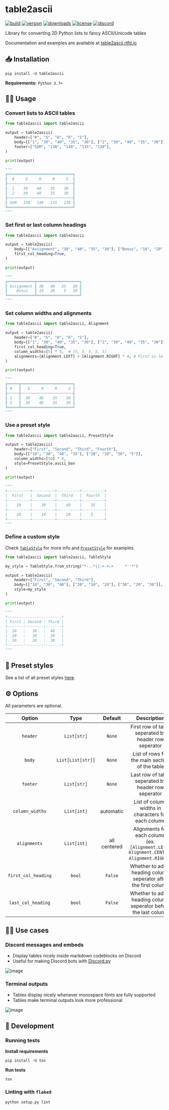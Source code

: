 # table2ascii

[![build](https://img.shields.io/github/workflow/status/DenverCoder1/table2ascii/Python%20application/main)](https://github.com/DenverCoder1/table2ascii/actions/workflows/python-app.yml)
[![version](https://img.shields.io/pypi/v/table2ascii)](https://pypi.org/project/table2ascii/)
[![downloads](https://static.pepy.tech/personalized-badge/table2ascii?period=total&units=none&left_color=grey&right_color=orange&left_text=downloads)](https://pepy.tech/project/table2ascii)
[![license](https://img.shields.io/pypi/l/table2ascii)](https://github.com/DenverCoder1/table2ascii/blob/main/LICENSE)
[![discord](https://img.shields.io/discord/819650821314052106?color=5865F2&logo=discord&logoColor=white "Dev Pro Tips Discussion & Support Server")](https://discord.gg/fPrdqh3Zfu)

Library for converting 2D Python lists to fancy ASCII/Unicode tables

Documentation and examples are available at [table2ascii.rtfd.io](https://table2ascii.readthedocs.io/)

## 📥 Installation

``pip install -U table2ascii`` 

**Requirements:** `Python 3.7+`

## 🧑‍💻 Usage

### Convert lists to ASCII tables

```py
from table2ascii import table2ascii

output = table2ascii(
    header=["#", "G", "H", "R", "S"],
    body=[["1", "30", "40", "35", "30"], ["2", "30", "40", "35", "30"]],
    footer=["SUM", "130", "140", "135", "130"],
)

print(output)

"""
╔═════════════════════════════╗
║  #     G     H     R     S  ║
╟─────────────────────────────╢
║  1    30    40    35    30  ║
║  2    30    40    35    30  ║
╟─────────────────────────────╢
║ SUM   130   140   135   130 ║
╚═════════════════════════════╝
"""
```

### Set first or last column headings

```py
from table2ascii import table2ascii

output = table2ascii(
    body=[["Assignment", "30", "40", "35", "30"], ["Bonus", "10", "20", "5", "10"]],
    first_col_heading=True,
)

print(output)

"""
╔════════════╦═══════════════════╗
║ Assignment ║ 30   40   35   30 ║
║    Bonus   ║ 10   20    5   10 ║
╚════════════╩═══════════════════╝
"""
```

### Set column widths and alignments

```py
from table2ascii import table2ascii, Alignment

output = table2ascii(
    header=["#", "G", "H", "R", "S"],
    body=[["1", "30", "40", "35", "30"], ["2", "30", "40", "35", "30"]],
    first_col_heading=True,
    column_widths=[5] * 5,  # [5, 5, 5, 5, 5]
    alignments=[Alignment.LEFT] + [Alignment.RIGHT] * 4, # First is left, remaining 4 are right
)

print(output)

"""
╔═════╦═══════════════════════╗
║ #   ║   G     H     R     S ║
╟─────╫───────────────────────╢
║ 1   ║  30    40    35    30 ║
║ 2   ║  30    40    35    30 ║
╚═════╩═══════════════════════╝
"""
```

### Use a preset style

```py
from table2ascii import table2ascii, PresetStyle

output = table2ascii(
    header=["First", "Second", "Third", "Fourth"],
    body=[["10", "30", "40", "35"], ["20", "10", "20", "5"]],
    column_widths=[10] * 4,
    style=PresetStyle.ascii_box
)

print(output)

"""
+----------+----------+----------+----------+
|  First   |  Second  |  Third   |  Fourth  |
+----------+----------+----------+----------+
|    10    |    30    |    40    |    35    |
+----------+----------+----------+----------+
|    20    |    10    |    20    |    5     |
+----------+----------+----------+----------+
"""
```

### Define a custom style

Check [`TableStyle`](https://github.com/DenverCoder1/table2ascii/blob/main/table2ascii/table_style.py) for more info and [`PresetStyle`](https://github.com/DenverCoder1/table2ascii/blob/main/table2ascii/preset_style.py) for examples.

```py
from table2ascii import table2ascii, TableStyle

my_style = TableStyle.from_string("*-..*||:+-+:+     *''*")

output = table2ascii(
    header=["First", "Second", "Third"],
    body=[["10", "30", "40"], ["20", "10", "20"], ["30", "20", "30"]],
    style=my_style
)

print(output)

"""
*-------.--------.-------*
| First : Second : Third |
+-------:--------:-------+
|  10   :   30   :  40   |
|  20   :   10   :  20   |
|  30   :   20   :  30   |
*-------'--------'-------*
"""
```

## 🎨 Preset styles

See a list of all preset styles [here](https://table2ascii.readthedocs.io/en/latest/styles.html).

## ⚙️ Options

All parameters are optional.

|       Option        |       Type        |   Default    |                                        Description                                         |
| :-----------------: | :---------------: | :----------: | :----------------------------------------------------------------------------------------: |
|      `header`       |    `List[str]`    |    `None`    |                    First row of table seperated by header row seperator                    |
|       `body`        | `List[List[str]]` |    `None`    |                       List of rows for the main section of the table                       |
|      `footer`       |    `List[str]`    |    `None`    |                    Last row of table seperated by header row seperator                     |
|   `column_widths`   |    `List[int]`    |  automatic   |                    List of column widths in characters for each column                     |
|    `alignments`     |    `List[int]`    | all centered | Alignments for each column<br/>(ex. `[Alignment.LEFT, Alignment.CENTER, Alignment.RIGHT]`) |
| `first_col_heading` |      `bool`       |   `False`    |              Whether to add a heading column seperator after the first column              |
| `last_col_heading`  |      `bool`       |   `False`    |              Whether to add a heading column seperator before the last column              |

## 👨‍🎨 Use cases

### Discord messages and embeds

* Display tables nicely inside markdown codeblocks on Discord
* Useful for making Discord bots with [Discord.py](https://github.com/Rapptz/discord.py)

![image](https://user-images.githubusercontent.com/20955511/116203248-2973c600-a744-11eb-97d8-4b75ed2845c9.png)

### Terminal outputs

* Tables display nicely whenever monospace fonts are fully supported
* Tables make terminal outputs look more professional

![image](https://user-images.githubusercontent.com/20955511/116204490-802dcf80-a745-11eb-9b4a-7cef49f23958.png)


## 🧰 Development

### Running tests

**Install requirements**

``pip install -U tox``

**Run tests**

``tox``

### Linting with `flake8`

``python setup.py lint``
